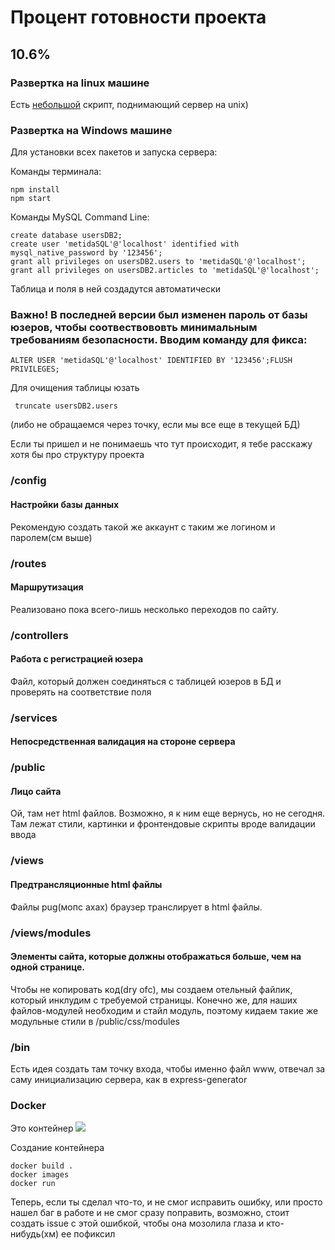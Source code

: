 <h1> Процент готовности проекта </h1>

<h2> 10.6% </h2>

<h3>Развертка на linux машине </h3>
<p> Есть <a href="https://github.com/Sapfir0/deploymentMetida">небольшой</a> скрипт, поднимающий сервер на unix)

<h3>Развертка на Windows машине </h3>
<p>Для установки всех пакетов и запуска сервера:
<p>Команды терминала:
<pre><code>npm install
npm start</pre></code>

<p>Команды MySQL Command Line:
<pre><code>create database usersDB2; 
create user 'metidaSQL'@'localhost' identified with mysql_native_password by '123456';
grant all privileges on usersDB2.users to 'metidaSQL'@'localhost';
grant all privileges on usersDB2.articles to 'metidaSQL'@'localhost';</code></pre>
<p> Таблица и поля в ней создадутся автоматически

<h3> Важно! В последней версии был изменен пароль от базы юзеров, чтобы соотвествововть минимальным требованиям безопасности. Вводим команду для фикса:</h3>
<pre><code>ALTER USER 'metidaSQL'@'localhost' IDENTIFIED BY '123456';FLUSH PRIVILEGES;</code></pre> 
<p>Для очищения таблицы юзать 
<pre><code> truncate usersDB2.users</code></pre> (либо не обращаемся через точку, если мы все еще в текущей БД)


<p>Если ты пришел и не понимаешь что тут происходит, я тебе расскажу хотя бы про структуру проекта

<h3> /config </h3>
<h4>Настройки базы данных </h4>
<p>Рекомендую создать такой же аккаунт с таким же логином и паролем(см выше)

<h3>/routes</h3>
<h4>Маршрутизация </h4>
<p>Реализовано пока всего-лишь несколько переходов по сайту. 

<h3>/controllers</h3>
<h4>Работа с регистрацией юзера </h4>
<p> Файл, который должен соединяться с таблицей юзеров в БД и проверять на соответствие поля

<h3>/services</h3>
<h4>Непосредственная валидация на стороне сервера</h4>

<h3>/public</h3>
<h4>Лицо сайта </h4>
<p>Ой, там нет html файлов. Возможно, я к ним еще вернусь, но не сегодня. Там лежат стили, картинки и фронтендовые скрипты вроде валидации ввода

<h3>/views</h3>
<h4>Предтрансляционные html файлы </h4>
<p>Файлы pug(мопс ахах) браузер транслирует в html файлы. 

<h3>/views/modules </h3>
<h4>Элементы сайта, которые должны отображаться больше, чем на одной странице.</h4>
<p>Чтобы не копировать код(dry ofc), мы создаем отельный файлик, который инклудим с требуемой страницы. Конечно же, для наших файлов-модулей необходим и стайл модуль, поэтому кидаем такие же модульные стили в /public/css/modules

<h3>/bin</h3>
<p>Есть идея создать там точку входа, чтобы именно файл www, отвечал за саму инициализацию сервера, как в express-generator

<h3>Docker</h3>
<p>Это контейнер 
<img src="https://im0-tub-ru.yandex.net/i?id=9c8143a2c07d5d1b78dbad9b2567a6ae-l&n=13">
<p> Создание контейнера
<pre><code>docker build .
docker images
docker run <IMAGE_ID> </code></pre>

<p>Теперь, если ты сделал что-то, и не смог исправить ошибку, или просто нашел баг в работе и не смог сразу поправить, возможно, стоит создать issue с этой ошибкой, чтобы она мозолила глаза и кто-нибудь(хм) ее пофиксил

